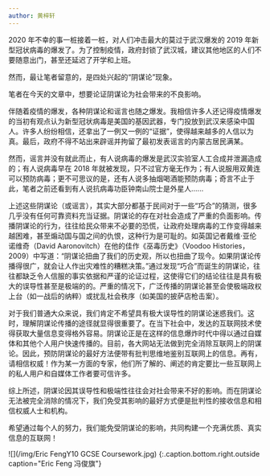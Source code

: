 ```yaml
---
author: 黄梓轩
---
```


2020 年不幸的事一桩接着一桩，对人们冲击最大的莫过于武汉爆发的 2019 年新型冠状病毒的爆发了。为了控制疫情，政府封锁了武汉城，建议其他地区的人们不要随意出门，甚至还延迟了开学和上班。

然而，最让笔者留意的，是四处兴起的“阴谋论”现象。

笔者在今天的文章中，想要论证阴谋论为社会带来的不良影响。

伴随着疫情的爆发，各种阴谋论和谣言也随之爆发。我相信许多人还记得疫情爆发的当初有观点认为新型冠状病毒是美国的基因武器，专门投放到武汉来感染中国人。许多人纷纷相信，还拿出了一例又一例的“证据”，使得越来越多的人信以为真。最后，政府不得不站出来辟谣并拘留了最初发表谣言的内蒙古居民满某。

然而，谣言并没有就此而止，有人说病毒的爆发是武汉实验室人工合成并泄漏造成的；有人说病毒早在 2018 年就被发现，只不过官方毫无作为；有人说服用双黄连可以预防病毒；更不可思议的是，还有人说多抽烟喝酒能预防病毒；奇言不止于此，笔者之前还看到有人说抗病毒功臣钟南山院士是外星人......

上述这些阴谋论（或谣言），其实大部分都基于民间对于一些“巧合”的猜测，很多几乎没有任何可靠资料充当证据。阴谋论的存在对社会造成了严重的负面影响。传播阴谋论的行为，往往给民众带来不必要的恐慌，让政府处理病毒的工作变得越来越困难，甚至煽动国与国之间的仇恨，这种行为是可耻的。如英国记者戴维·亚伦诺维奇（David Aaronovitch）在他的佳作《巫毒历史》（Voodoo Histories，2009）中写道：“阴谋论扭曲了我们的历史观，所以也扭曲了现今。如果阴谋论传播得很广，就会让人作出灾难性的糟糕决策。”通过发现“巧合”而诞生的阴谋论，往往都缺乏令人信服的事实依据和严谨的论证过程，这使得它们的结论往往是具有极大的误导性甚至是极端的的。严重的情况下，广泛传播的阴谋论甚至会使极端政权上台（如一战后的纳粹）或扰乱社会秩序（如美国的披萨店枪击案）。

对于我们普通大众来说，我们肯定不希望具有极大误导性的阴谋论迷惑我们。这时，理解阴谋论传播的途径就显得很重要了。在当下社会中，发达的互联网技术使得获取大量信息变得格外容易。阴谋论正是在这样的信息爆炸时代中得以通过自媒体和其他个人用户快速传播的。目前，各大网站无法做到完全消除互联网上的阴谋论。因此，预防阴谋论的最好方法便带有批判思维地鉴别互联网上的信息。再有，请相信权威！作为某一方面的专家，他们所了解的、阐述的肯定要比一些互联网上的私人用户和自媒体工作者要可信许多。

综上所述，阴谋论因其误导性和极端性往往会对社会带来不好的影响。而在阴谋论无法被完全消除的情况下，我们免受其影响的最好方式便是批判性的接收信息和相信权威人士和机构。

希望通过每个人的努力，我们能免受阴谋论的影响，共同构建一个充满优质、真实信息的互联网！

![](/img/Eric FengY10 GCSE Coursework.jpg)
{:.caption.bottom.right.outside caption="Eric Feng 冯俊旗"}
